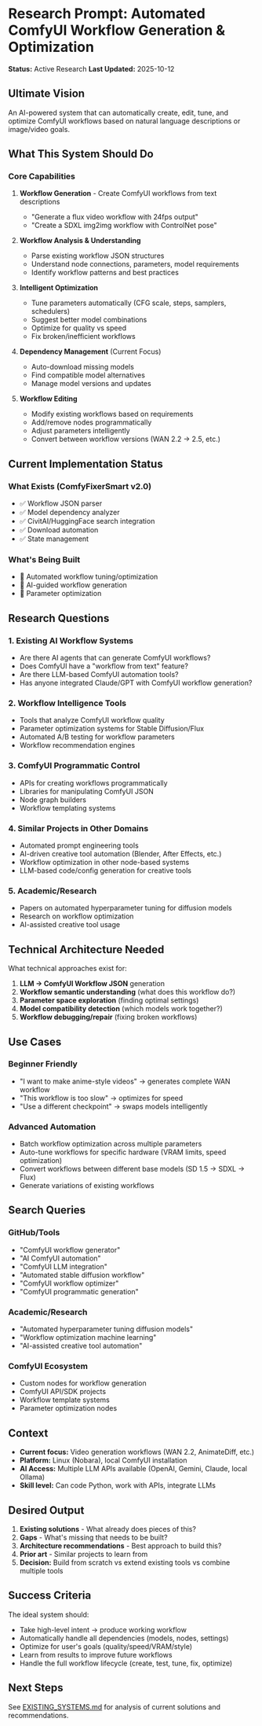 # Research Prompt: Automated ComfyUI Workflow Generation & Optimization

**Status:** Active Research
**Last Updated:** 2025-10-12

## Ultimate Vision

An AI-powered system that can automatically create, edit, tune, and optimize ComfyUI workflows based on natural language descriptions or image/video goals.

## What This System Should Do

### Core Capabilities

1. **Workflow Generation** - Create ComfyUI workflows from text descriptions
   - "Generate a flux video workflow with 24fps output"
   - "Create a SDXL img2img workflow with ControlNet pose"

2. **Workflow Analysis & Understanding**
   - Parse existing workflow JSON structures
   - Understand node connections, parameters, model requirements
   - Identify workflow patterns and best practices

3. **Intelligent Optimization**
   - Tune parameters automatically (CFG scale, steps, samplers, schedulers)
   - Suggest better model combinations
   - Optimize for quality vs speed
   - Fix broken/inefficient workflows

4. **Dependency Management** (Current Focus)
   - Auto-download missing models
   - Find compatible model alternatives
   - Manage model versions and updates

5. **Workflow Editing**
   - Modify existing workflows based on requirements
   - Add/remove nodes programmatically
   - Adjust parameters intelligently
   - Convert between workflow versions (WAN 2.2 → 2.5, etc.)

## Current Implementation Status

### What Exists (ComfyFixerSmart v2.0)

- ✅ Workflow JSON parser
- ✅ Model dependency analyzer
- ✅ CivitAI/HuggingFace search integration
- ✅ Download automation
- ✅ State management

### What's Being Built

- 🚧 Automated workflow tuning/optimization
- 🚧 AI-guided workflow generation
- 🚧 Parameter optimization

## Research Questions

### 1. Existing AI Workflow Systems

- Are there AI agents that can generate ComfyUI workflows?
- Does ComfyUI have a "workflow from text" feature?
- Are there LLM-based ComfyUI automation tools?
- Has anyone integrated Claude/GPT with ComfyUI workflow generation?

### 2. Workflow Intelligence Tools

- Tools that analyze ComfyUI workflow quality
- Parameter optimization systems for Stable Diffusion/Flux
- Automated A/B testing for workflow parameters
- Workflow recommendation engines

### 3. ComfyUI Programmatic Control

- APIs for creating workflows programmatically
- Libraries for manipulating ComfyUI JSON
- Node graph builders
- Workflow templating systems

### 4. Similar Projects in Other Domains

- Automated prompt engineering tools
- AI-driven creative tool automation (Blender, After Effects, etc.)
- Workflow optimization in other node-based systems
- LLM-based code/config generation for creative tools

### 5. Academic/Research

- Papers on automated hyperparameter tuning for diffusion models
- Research on workflow optimization
- AI-assisted creative tool usage

## Technical Architecture Needed

What technical approaches exist for:

1. **LLM → ComfyUI Workflow JSON** generation
2. **Workflow semantic understanding** (what does this workflow do?)
3. **Parameter space exploration** (finding optimal settings)
4. **Model compatibility detection** (which models work together?)
5. **Workflow debugging/repair** (fixing broken workflows)

## Use Cases

### Beginner Friendly

- "I want to make anime-style videos" → generates complete WAN workflow
- "This workflow is too slow" → optimizes for speed
- "Use a different checkpoint" → swaps models intelligently

### Advanced Automation

- Batch workflow optimization across multiple parameters
- Auto-tune workflows for specific hardware (VRAM limits, speed optimization)
- Convert workflows between different base models (SD 1.5 → SDXL → Flux)
- Generate variations of existing workflows

## Search Queries

### GitHub/Tools

- "ComfyUI workflow generator"
- "AI ComfyUI automation"
- "ComfyUI LLM integration"
- "Automated stable diffusion workflow"
- "ComfyUI workflow optimizer"
- "ComfyUI programmatic generation"

### Academic/Research

- "Automated hyperparameter tuning diffusion models"
- "Workflow optimization machine learning"
- "AI-assisted creative tool automation"

### ComfyUI Ecosystem

- Custom nodes for workflow generation
- ComfyUI API/SDK projects
- Workflow template systems
- Parameter optimization nodes

## Context

- **Current focus:** Video generation workflows (WAN 2.2, AnimateDiff, etc.)
- **Platform:** Linux (Nobara), local ComfyUI installation
- **AI Access:** Multiple LLM APIs available (OpenAI, Gemini, Claude, local Ollama)
- **Skill level:** Can code Python, work with APIs, integrate LLMs

## Desired Output

1. **Existing solutions** - What already does pieces of this?
2. **Gaps** - What's missing that needs to be built?
3. **Architecture recommendations** - Best approach to build this?
4. **Prior art** - Similar projects to learn from
5. **Decision:** Build from scratch vs extend existing tools vs combine multiple tools

## Success Criteria

The ideal system should:

- Take high-level intent → produce working workflow
- Automatically handle all dependencies (models, nodes, settings)
- Optimize for user's goals (quality/speed/VRAM/style)
- Learn from results to improve future workflows
- Handle the full workflow lifecycle (create, test, tune, fix, optimize)

## Next Steps

See [EXISTING_SYSTEMS.md](./EXISTING_SYSTEMS.md) for analysis of current solutions and recommendations.
